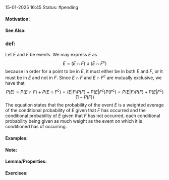 15-01-2025 16:45
Status: #pending
#### Motivation:
#### See Also:
### def:
Let $E$ and $F$ be events. We may express $E$ as $$
E = (E\cap F)\cup(E\cap F^{c})
$$
because in order for a point to be in $E$, it must either be in both $E\text{ and }F$, or it must be in $E$ and not in $F$. Since $E\cap F$ and $E\cap F^{c}$ are mutually exclusive, we have that $$
P(E)=P(E\cap F)+P(E\cap F^{c})=(E|F)P(F)+P(E|F^{c})P(F^{c})=P(E|F)P(F)+P(E|F^{c})(1-P(F))
$$
The equation states that the probability of the event $E$ is a weighted average of the conditional probability of $E$ given that $F$ has occurred and the conditional probability of $E$ given that $F$ has not occurred, each conditional probability being given as much weight as the event on which it is conditioned has of occurring.

#### Examples:
#### Note:
#### Lemma/Properties:
#### Exercises: